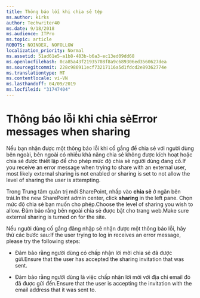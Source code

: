 ```yaml
---
title: Thông báo lỗi khi chia sẻ tệp
ms.author: kirks
author: Techwriter40
ms.date: 9/18/2018
ms.audience: ITPro
ms.topic: article
ROBOTS: NOINDEX, NOFOLLOW
localization_priority: Normal
ms.assetid: 51ad61e5-a1b8-483b-b6a3-ec13ed09dd68
ms.openlocfilehash: 0ca85a43f21935708f8a9c689306ed3560627dea
ms.sourcegitcommit: 228c986911ecf73217116a5d1fdcd2e89362774e
ms.translationtype: MT
ms.contentlocale: vi-VN
ms.lasthandoff: 04/09/2019
ms.locfileid: "31747404"
---
```

# <a name="error-messages-when-sharing"></a><span data-ttu-id="10255-102">Thông báo lỗi khi chia sẻ</span><span class="sxs-lookup"><span data-stu-id="10255-102">Error messages when sharing</span></span>

<span data-ttu-id="10255-103">Nếu bạn nhận được một thông báo lỗi khi cố gắng để chia sẻ với người dùng bên ngoài, bên ngoài có nhiều khả năng chia sẻ không được kích hoạt hoặc chia sẻ được thiết lập để cho phép mức độ chia sẻ người dùng đang cố.</span><span class="sxs-lookup"><span data-stu-id="10255-103">If you receive an error message when trying to share with an external user, most likely external sharing is not enabled or sharing is set to not allow the level of sharing the user is attempting.</span></span>
  
<span data-ttu-id="10255-104">Trong Trung tâm quản trị mới SharePoint, nhấp vào **chia sẻ** ở ngăn bên trái.</span><span class="sxs-lookup"><span data-stu-id="10255-104">In the  new SharePoint admin center, click **sharing** in the left pane.</span></span> <span data-ttu-id="10255-105">Chọn mức độ chia sẻ bạn muốn cho phép.</span><span class="sxs-lookup"><span data-stu-id="10255-105">Choose the level of sharing you wish to allow.</span></span> <span data-ttu-id="10255-106">Đảm bảo rằng bên ngoài chia sẻ được bật cho trang web.</span><span class="sxs-lookup"><span data-stu-id="10255-106">Make sure external sharing is turned on for the site.</span></span> 
  
<span data-ttu-id="10255-107">Nếu người dùng cố gắng đăng nhập sẽ nhận được một thông báo lỗi, hãy thử các bước sau:</span><span class="sxs-lookup"><span data-stu-id="10255-107">If the user trying to log in receives an error message, please try the following steps:</span></span>
  
- <span data-ttu-id="10255-108">Đảm bảo rằng người dùng có chấp nhận lời mời chia sẻ đã được gửi.</span><span class="sxs-lookup"><span data-stu-id="10255-108">Ensure that the user has accepted the sharing invitation that was sent.</span></span>
    
- <span data-ttu-id="10255-109">Đảm bảo rằng người dùng là việc chấp nhận lời mời với địa chỉ email đó đã được gửi đến.</span><span class="sxs-lookup"><span data-stu-id="10255-109">Ensure that the user is accepting the invitation with the email address that it was sent to.</span></span>
    

